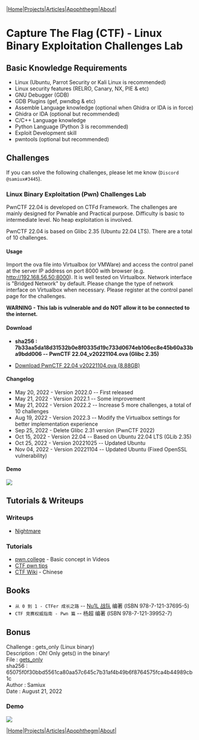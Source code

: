 |[Home](/README.md)|[Projects](/projects.md)|[Articles](/articles.md)|[Apophthegm](/apophthegm.md)|[About](/about.md)|

# Capture The Flag (CTF) - Linux Binary Exploitation Challenges Lab

## Basic Knowledge Requirements

- Linux  (Ubuntu, Parrot Security or Kali Linux is recommended)
- Linux security features  (RELRO, Canary, NX, PIE & etc)
- GNU Debugger (GDB)  
- GDB Plugins (gef, pwndbg & etc)  
- Assemble Language knowledge (optional when Ghidra or IDA is in force)  
- Ghidra or IDA (optional but recommended)
- C/C++ Language knowledge 
- Python Language  (Python 3 is recommended)
- Exploit Development skill 
- pwntools (optional but recommended)  

## Challenges

If you can solve the following challenges, please let me know (```Discord @samiux#3445```).  

### Linux Binary Exploitation (Pwn) Challenges Lab

PwnCTF 22.04 is developed on CTFd Framework.  The challenges are mainly designed for Pwnable and Practical purpose.  Difficulty is basic to intermediate level.  No heap exploitation is involved.

PwnCTF 22.04 is based on Glibc 2.35 (Ubuntu 22.04 LTS).  There are a total of 10 challenges.

#### Usage

Import the ova file into Virtualbox (or VMWare) and access the control panel at the server IP address on port 8000 with browser (e.g. http://192.168.56.50:8000).  It is well tested on Virtualbox.  Network interface is "Bridged Network" by default.  Please change the type of network interface on Virtualbox when necessary.   Please register at the control panel page for the challenges.   

**WARNING - This lab is vulnerable and do NOT allow it to be connected to the internet.**  

#### Download 

- __sha256 : 7b33aa5da18d31532b0e8f0335d19c733d0674eb106ec8e45b60a33ba9bdd006 -- PwnCTF 22.04_v20221104.ova (Glibc 2.35)__  

- [Download PwnCTF 22.04 v20221104.ova (8.88GB)](<https://drive.google.com/file/d/10VtBo2v0MtF8AwXAWM_JtfXKESIPksPn/view?usp=sharing>)  

#### Changelog

- May 20, 2022 - Version 2022.0 -- First released  
- May 21, 2022 - Version 2022.1 -- Some improvement  
- May 21, 2022 - Version 2022.2 -- Increase 5 more challenges, a total of 10 challenges  
- Aug 19, 2022 - Version 2022.3 -- Modify the Virtualbox settings for better implementation experience  
- Sep 25, 2022 - Delete Glibc 2.31 version (PwnCTF 2022)
- Oct 15, 2022 - Version 22.04 -- Based on Ubuntu 22.04 LTS (GLib 2.35)  
- Oct 25, 2022 - Version 20221025 -- Updated Ubuntu
- Nov 04, 2022 - Version 20221104 -- Updated Ubuntu (Fixed OpenSSL vulnerability)  

#### Demo

[![](https://img.youtube.com/vi/dpziHIbRYXM/0.jpg)](https://youtu.be/dpziHIbRYXM "PwnCTF 22.04 Demo")  

## Tutorials & Writeups

### Writeups  
- [Nightmare](https://guyinatuxedo.github.io/)  

### Tutorials  
- [pwn.college](https://pwn.college/)  - Basic concept in Videos   
- [CTF pwn tips](https://github.com/Naetw/CTF-pwn-tips)  
- [CTF Wiki](https://ctf-wiki.org/)  - Chinese  

## Books

- ```从 0 到 1 - CTFer 成长之路``` -- [Nu1L 战队]( https://www.nu1l.com/#/) 编著  (ISBN 978-7-121-37695-5)  
- ```CTF 竞赛权威指南 - Pwn 篇``` -- 杨超 编著  (ISBN 978-7-121-39952-7)  

## Bonus

Challenge : gets_only (Linux binary)  
Description : Oh! Only gets() in the binary!  
File : [gets_only](https://github.com/samiux/CTF/raw/main/gets_only)  
sha256 : 65075f0f30bbd5561ca80aa57c645c7b31af4b49b6f8764575fca4b44989cb1c  
Author : Samiux  
Date : August 21, 2022  

### Demo

[![](https://img.youtube.com/vi/cUEkw6Y9Zzw/0.jpg)](https://youtu.be/cUEkw6Y9Zzw "PwnCTF gets_only Demo")  

|[Home](/README.md)|[Projects](/projects.md)|[Articles](/articles.md)|[Apophthegm](/apophthegm.md)|[About](/about.md)|
